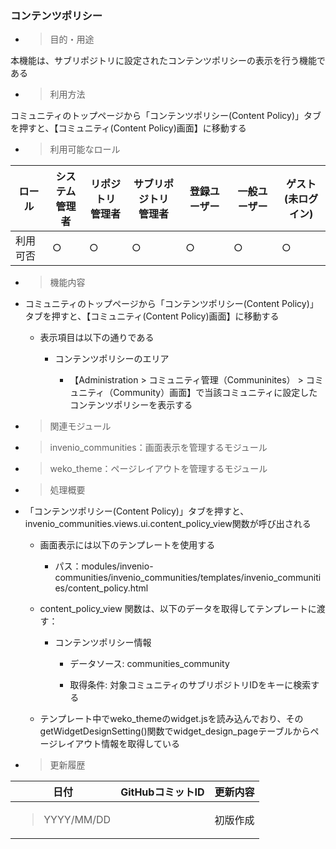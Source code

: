 
### コンテンツポリシー

  - > 目的・用途

本機能は、サブリポジトリに設定されたコンテンツポリシーの表示を行う機能である

  - > 利用方法

コミュニティのトップページから「コンテンツポリシー(Content Policy)」タブを押すと、【コミュニティ(Content Policy)画面】に移動する

  - > 利用可能なロール

<table>
<thead>
<tr class="header">
<th>ロール</th>
<th>システム<br />
管理者</th>
<th>リポジトリ<br />
管理者</th>
<th>サブリポジトリ<br />
管理者</th>
<th>登録ユーザー</th>
<th>一般ユーザー</th>
<th>ゲスト<br />
(未ログイン)</th>
</tr>
</thead>
<tbody>
<tr class="odd">
<td>利用可否</td>
<td>○</td>
<td>○</td>
<td>○</td>
<td>○</td>
<td>○</td>
<td>○</td>
</tr>
</tbody>
</table>

  - > 機能内容

<!-- end list -->

  - コミュニティのトップページから「コンテンツポリシー(Content Policy)」タブを押すと、【コミュニティ(Content Policy)画面】に移動する

      - 表示項目は以下の通りである

          - コンテンツポリシーのエリア

            - 【Administration \> コミュニティ管理（Communinites） \> コミュニティ（Community）画面】で当該コミュニティに設定したコンテンツポリシーを表示する

<!-- end list -->

  - > 関連モジュール

<!-- end list -->

  - > invenio\_communities：画面表示を管理するモジュール

  - > weko\_theme：ページレイアウトを管理するモジュール

<!-- end list -->

  - > 処理概要

- 「コンテンツポリシー(Content Policy)」タブを押すと、invenio\_communities.views.ui.content_policy_view関数が呼び出される

  - 画面表示には以下のテンプレートを使用する

    - パス：modules/invenio-communities/invenio_communities/templates/invenio_communities/content_policy.html

  - content_policy_view 関数は、以下のデータを取得してテンプレートに渡す：

    - コンテンツポリシー情報

      - データソース: communities_community

      - 取得条件: 対象コミュニティのサブリポジトリIDをキーに検索する

  - テンプレート中でweko\_themeのwidget.jsを読み込んでおり、そのgetWidgetDesignSetting()関数でwidget\_design\_pageテーブルからページレイアウト情報を取得している

<!-- end list -->

  - > 更新履歴

<table>
<thead>
<tr class="header">
<th>日付</th>
<th>GitHubコミットID</th>
<th>更新内容</th>
</tr>
</thead>
<tbody>
<tr class="odd">
<td><blockquote>
<p>YYYY/MM/DD</p>
</blockquote></td>
<td></td>
<td>初版作成</td>
</tr>
</tbody>
</table>